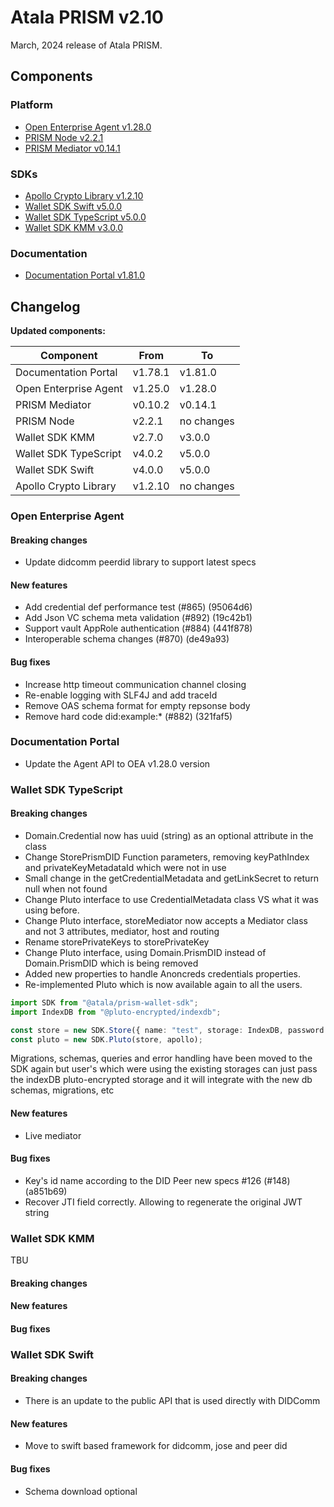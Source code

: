 # Atala PRISM v2.10

March, 2024 release of Atala PRISM.

## Components

### Platform

* [Open Enterprise Agent v1.28.0](https://github.com/hyperledger-labs/open-enterprise-agent/releases/tag/prism-agent-v1.28.0)
* [PRISM Node v2.2.1](https://github.com/input-output-hk/atala-prism/releases/tag/v2.2.1)
* [PRISM Mediator v0.14.1](https://github.com/input-output-hk/atala-prism-mediator/releases/tag/prism-mediator-v0.14.1)

### SDKs

* [Apollo Crypto Library v1.2.10](https://github.com/input-output-hk/atala-prism-apollo/releases/tag/v1.2.10)
* [Wallet SDK Swift v5.0.0](https://github.com/input-output-hk/atala-prism-wallet-sdk-swift/releases/tag/5.0.0)
* [Wallet SDK TypeScript v5.0.0](https://github.com/input-output-hk/atala-prism-wallet-sdk-ts/releases/tag/v5.0.0)
* [Wallet SDK KMM v3.0.0](https://github.com/input-output-hk/atala-prism-wallet-sdk-kmm/releases/tag/v3.0.0)

### Documentation

* [Documentation Portal v1.81.0](https://github.com/input-output-hk/atala-prism-docs/releases/tag/v1.81.0)

## Changelog

**Updated components:**

| Component             | From    | To         |
| --------------------- | ------- | ---------- |
| Documentation Portal  | v1.78.1 | v1.81.0    |
| Open Enterprise Agent | v1.25.0 | v1.28.0    |
| PRISM Mediator        | v0.10.2 | v0.14.1    |
| PRISM Node            | v2.2.1  | no changes |
| Wallet SDK KMM        | v2.7.0  | v3.0.0     |
| Wallet SDK TypeScript | v4.0.2  | v5.0.0     |
| Wallet SDK Swift      | v4.0.0  | v5.0.0     |
| Apollo Crypto Library | v1.2.10 | no changes |

### Open Enterprise Agent

#### Breaking changes

- Update didcomm peerdid library to support latest specs

#### New features

- Add credential def performance test (#865) (95064d6)
- Add Json VC schema meta validation (#892) (19c42b1)
- Support vault AppRole authentication (#884) (441f878)
- Interoperable schema changes (#870) (de49a93)

#### Bug fixes 

- Increase http timeout communication channel closing
- Re-enable logging with SLF4J and add traceId
- Remove OAS schema format for empty repsonse body
- Remove hard code did:example:* (#882) (321faf5)

### Documentation Portal

- Update the Agent API to OEA v1.28.0 version

### Wallet SDK TypeScript

#### Breaking changes

- Domain.Credential now has uuid (string) as an optional attribute in the class
- Change StorePrismDID Function parameters, removing keyPathIndex and privateKeyMetadataId which were not in use
- Small change in the getCredentialMetadata and getLinkSecret to return null when not found
- Change Pluto interface to use CredentialMetadata class VS what it was using before.
- Change Pluto interface, storeMediator now accepts a Mediator class and not 3 attributes, mediator, host and routing
- Rename storePrivateKeys to storePrivateKey
- Change Pluto interface, using Domain.PrismDID instead of Domain.PrismDID which is being removed
- Added new properties to handle Anoncreds credentials properties.
- Re-implemented Pluto which is now available again to all the users.

```typescript
import SDK from "@atala/prism-wallet-sdk";
import IndexDB from "@pluto-encrypted/indexdb";

const store = new SDK.Store({ name: "test", storage: IndexDB, password: Buffer.from("demoapp").toString("hex") });
const pluto = new SDK.Pluto(store, apollo);
```

Migrations, schemas, queries and error handling have been moved to the SDK again but user's which were using the existing storages can just pass the indexDB pluto-encrypted storage and it will integrate with the new db schemas, migrations, etc

#### New features

- Live mediator

#### Bug fixes

- Key's id name according to the DID Peer new specs #126 (#148) (a851b69)
- Recover JTI field correctly. Allowing to regenerate the original JWT string

### Wallet SDK KMM

TBU

#### Breaking changes

#### New features

#### Bug fixes

### Wallet SDK Swift

#### Breaking changes

- There is an update to the public API that is used directly with DIDComm

#### New features

- Move to swift based framework for didcomm, jose and peer did

#### Bug fixes

- Schema download optional
